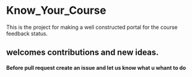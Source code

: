 # Know_Your_Course
This is the project for making a well constructed portal for the course feedback status.
## welcomes contributions and new ideas.
#### Before pull request create an issue and let us know what u whant to do

